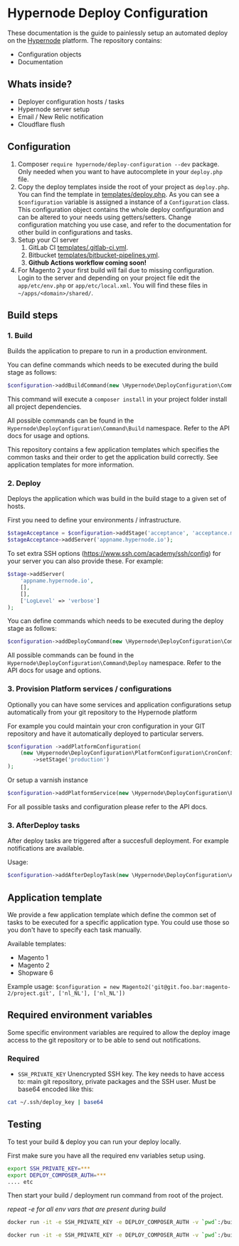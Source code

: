 # Hypernode Deploy Configuration
These documentation is the guide to painlessly setup an automated deploy on the [Hypernode](https://www.hypernode.com/) platform.
The repository contains:

- Configuration objects
- Documentation

## Whats inside?
- Deployer configuration hosts / tasks
- Hypernode server setup
- Email / New Relic notification
- Cloudflare flush

## Configuration
1. Composer `require hypernode/deploy-configuration --dev` package. Only needed when you want to have autocomplete in your `deploy.php`
file.
2. Copy the deploy templates inside the root of your project as `deploy.php`. You can find the template in
[templates/deploy.php](./templates/deploy.php).
As you can see a `$configuration` variable is assigned a instance of a `Configuration` class.
This configuration object contains the whole deploy configuration and can be altered to your needs using getters/setters.
Change configuration matching you use case, and refer to the documentation for other build in configurations and tasks.
3. Setup your CI server
    1. GitLab CI [templates/.gitlab-ci.yml](./templates/.gitlab-ci.yml).
    2. Bitbucket [templates/bitbucket-pipelines.yml](./templates/bitbucket-pipelines.yml).
    3. **Github Actions workflow coming soon!**
4. For Magento 2 your first build will fail due to missing configuration. Login to the server and depending on your project file edit
the `app/etc/env.php` or `app/etc/local.xml`. You will find these files in `~/apps/<domain>/shared/`.

## Build steps

### 1. Build

Builds the application to prepare to run in a production environment.

You can define commands which needs to be executed during the build stage as follows:

``` php
$configuration->addBuildCommand(new \Hypernode\DeployConfiguration\Command\Build\Composer());
```

This command will execute a `composer install` in your project folder install all project dependencies.

All possible commands can be found in the `Hypernode\DeployConfiguration\Command\Build` namespace.
Refer to the API docs for usage and options.

This repository contains a few application templates which specifies the common tasks and their order to get the application build correctly.
See application templates for more information.

### 2. Deploy

Deploys the application which was build in the build stage to a given set of hosts.

First you need to define your environments / infrastructure.

``` php
$stageAcceptance = $configuration->addStage('acceptance', 'acceptance.mydomain.com');
$stageAcceptance->addServer('appname.hypernode.io');
```

To set extra SSH options (https://www.ssh.com/academy/ssh/config) for your server you can also provide these.
For example:

``` php
$stage->addServer(
    'appname.hypernode.io',
    [],
    [],
    ['LogLevel' => 'verbose']
);
```

You can define commands which needs to be executed during the deploy stage as follows:

``` php
$configuration->addDeployCommand(new \Hypernode\DeployConfiguration\Command\Deploy\Magento2\CacheFlush());
```

All possible commands can be found in the `Hypernode\DeployConfiguration\Command\Deploy` namespace.
Refer to the API docs for usage and options.

### 3. Provision Platform services / configurations

Optionally you can have some services and application configurations setup automatically from your git repository to the Hypernode platform

For example you could maintain your cron configuration in your GIT repository and have it automatically deployed to particular servers.

``` php
$configuration ->addPlatformConfiguration(
    (new \Hypernode\DeployConfiguration\PlatformConfiguration\CronConfiguration())
        ->setStage('production')
);
```

Or setup a varnish instance

``` php
$configuration->addPlatformService(new \Hypernode\DeployConfiguration\PlatformService\VarnishService());
```

For all possible tasks and configuration please refer to the API docs.

### 3. AfterDeploy tasks

After deploy tasks are triggered after a succesfull deployment.
For example notifications are available.

Usage:
``` php
$configuration->addAfterDeployTask(new \Hypernode\DeployConfiguration\AfterDeployTask\SlackWebhook());
```

## Application template

We provide a few application template which define the common set of tasks to be executed for a specific application type.
You could use those so you don't have to specify each task manually.

Available templates:
- Magento 1
- Magento 2
- Shopware 6

Example usage:
`$configuration = new Magento2('git@git.foo.bar:magento-2/project.git', ['nl_NL'], ['nl_NL'])`

## Required environment variables
Some specific environment variables are required to allow the deploy image access to the git repository
or to be able to send out notifications.

### Required
- `SSH_PRIVATE_KEY` Unencrypted SSH key. The key needs to have access to: main git repository, private packages
and the SSH user. Must be base64 encoded like this:

``` bash
cat ~/.ssh/deploy_key | base64
```

## Testing
To test your build & deploy you can run your deploy locally.

First make sure you have all the required env variables setup using.

``` bash
export SSH_PRIVATE_KEY=***
export DEPLOY_COMPOSER_AUTH=***
.... etc
```

Then start your build / deployment run command from root of the project.

*repeat -e <ENV> for all env vars that are present during build*
``` bash
docker run -it -e SSH_PRIVATE_KEY -e DEPLOY_COMPOSER_AUTH -v `pwd`:/build hypernode/deploy hypernode-deploy build -vvv
```

``` bash
docker run -it -e SSH_PRIVATE_KEY -e DEPLOY_COMPOSER_AUTH -v `pwd`:/build hypernode/deploy hypernode-deploy deploy acceptance -vvv
```

